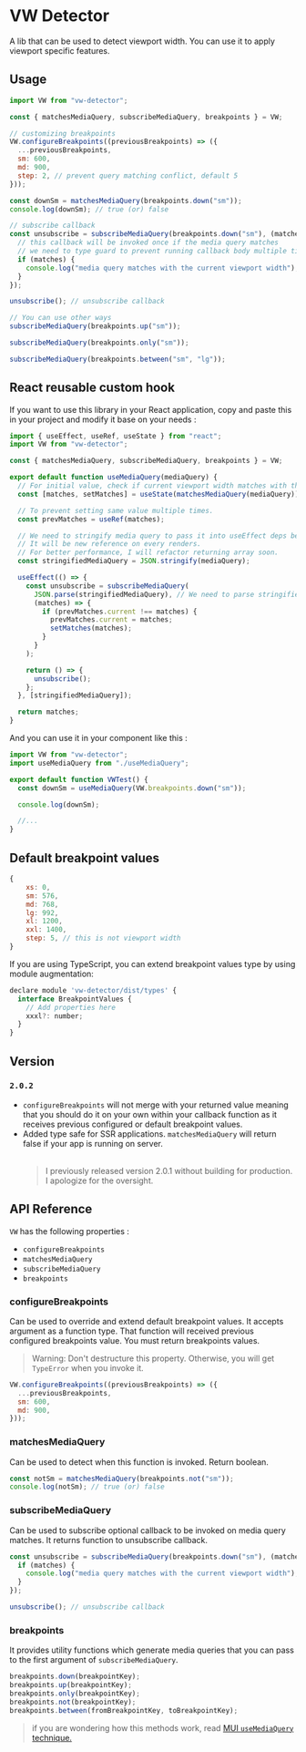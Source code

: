 # VW Detector

A lib that can be used to detect viewport width. You can use it to apply viewport specific features.

## Usage

```js
import VW from "vw-detector";

const { matchesMediaQuery, subscribeMediaQuery, breakpoints } = VW;

// customizing breakpoints
VW.configureBreakpoints((previousBreakpoints) => ({
  ...previousBreakpoints,
  sm: 600,
  md: 900,
  step: 2, // prevent query matching conflict, default 5
}));

const downSm = matchesMediaQuery(breakpoints.down("sm"));
console.log(downSm); // true (or) false

// subscribe callback
const unsubscribe = subscribeMediaQuery(breakpoints.down("sm"), (matches) => {
  // this callback will be invoked once if the media query matches
  // we need to type guard to prevent running callback body multiple times
  if (matches) {
    console.log("media query matches with the current viewport width");
  }
});

unsubscribe(); // unsubscribe callback

// You can use other ways
subscribeMediaQuery(breakpoints.up("sm"));

subscribeMediaQuery(breakpoints.only("sm"));

subscribeMediaQuery(breakpoints.between("sm", "lg"));
```

## React reusable custom hook

If you want to use this library in your React application, copy and paste this in your project and modify it base on your needs :

```js
import { useEffect, useRef, useState } from "react";
import VW from "vw-detector";

const { matchesMediaQuery, subscribeMediaQuery, breakpoints } = VW;

export default function useMediaQuery(mediaQuery) {
  // For initial value, check if current viewport width matches with the provided mediaQuery.
  const [matches, setMatches] = useState(matchesMediaQuery(mediaQuery));

  // To prevent setting same value multiple times.
  const prevMatches = useRef(matches);

  // We need to stringify media query to pass it into useEffect deps because breakpoints utility functions return array type..
  // It will be new reference on every renders.
  // For better performance, I will refactor returning array soon.
  const stringifiedMediaQuery = JSON.stringify(mediaQuery);

  useEffect(() => {
    const unsubscribe = subscribeMediaQuery(
      JSON.parse(stringifiedMediaQuery), // We need to parse stringified media query to transform it into array.
      (matches) => {
        if (prevMatches.current !== matches) {
          prevMatches.current = matches;
          setMatches(matches);
        }
      }
    );

    return () => {
      unsubscribe();
    };
  }, [stringifiedMediaQuery]);

  return matches;
}
```

And you can use it in your component like this :

```js
import VW from "vw-detector";
import useMediaQuery from "./useMediaQuery";

export default function VWTest() {
  const downSm = useMediaQuery(VW.breakpoints.down("sm"));

  console.log(downSm);

  //...
}
```

## Default breakpoint values

```js
{
    xs: 0,
    sm: 576,
    md: 768,
    lg: 992,
    xl: 1200,
    xxl: 1400,
    step: 5, // this is not viewport width
}
```

If you are using TypeScript, you can extend breakpoint values type by using module augmentation:

```js
declare module 'vw-detector/dist/types' {
  interface BreakpointValues {
    // Add properties here
    xxxl?: number;
  }
}
```

## Version

### `2.0.2`

- `configureBreakpoints` will not merge with your returned value meaning that you should do it on your own within your callback function as it receives previous configured or default breakpoint values.
- Added type safe for SSR applications. `matchesMediaQuery` will return false if your app is running on server.
  <br /><Br />
  > I previously released version 2.0.1 without building for production. I apologize for the oversight.

## API Reference

`VW` has the following properties :

- `configureBreakpoints`
- `matchesMediaQuery`
- `subscribeMediaQuery`
- `breakpoints`

### **configureBreakpoints**

Can be used to override and extend default breakpoint values. It accepts argument as a function type. That function will received previous configured breakpoints value. You must return breakpoints values.

> Warning: Don't destructure this property. Otherwise, you will get `TypeError` when you invoke it.

```js
VW.configureBreakpoints((previousBreakpoints) => ({
  ...previousBreakpoints,
  sm: 600,
  md: 900,
}));
```

### **matchesMediaQuery**

Can be used to detect when this function is invoked. Return boolean.

```js
const notSm = matchesMediaQuery(breakpoints.not("sm"));
console.log(notSm); // true (or) false
```

### **subscribeMediaQuery**

Can be used to subscribe optional callback to be invoked on media query matches. It returns function to unsubscribe callback.

```js
const unsubscribe = subscribeMediaQuery(breakpoints.down("sm"), (matches) => {
  if (matches) {
    console.log("media query matches with the current viewport width");
  }
});

unsubscribe(); // unsubscribe callback
```

### **breakpoints**

It provides utility functions which generate media queries that you can pass to the first argument of `subscribeMediaQuery`.

```js
breakpoints.down(breakpointKey);
breakpoints.up(breakpointKey);
breakpoints.only(breakpointKey);
breakpoints.not(breakpointKey);
breakpoints.between(fromBreakpointKey, toBreakpointKey);
```

> if you are wondering how this methods work, read [MUI `useMediaQuery` technique.](https://mui.com/material-ui/customization/breakpoints/#api)
